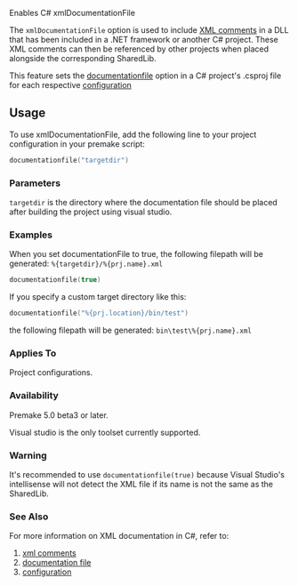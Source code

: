 Enables C# xmlDocumentationFile

The `xmlDocumentationFile` option is used to include [XML comments](https://learn.microsoft.com/en-us/dotnet/csharp/language-reference/xmldoc/) in a DLL that has been included in a .NET framework or another C# project. These XML comments can then be referenced by other projects when placed alongside the corresponding SharedLib.

This feature sets the [documentationfile](https://learn.microsoft.com/en-us/dotnet/csharp/language-reference/compiler-options/output#documentationfile) option in a C# project's .csproj file for each respective [configuration](https://premake.github.io/docs/configurations/)

## Usage ##
To use xmlDocumentationFile, add the following line to your project configuration in your premake script:

```lua
documentationfile("targetdir")
```
### Parameters ###
`targetdir` is the directory where the documentation file should be placed after building the project using visual studio.

### Examples ###

When you set documentationFile to true, the following filepath will be generated:
```%{targetdir}/%{prj.name}.xml```
```lua
documentationfile(true)
```
If you specify a custom target directory like this:
```lua
documentationfile("%{prj.location}/bin/test")
```
the following filepath will be generated:
```bin\test\%{prj.name}.xml```
### Applies To ###

Project configurations.

### Availability ###

Premake 5.0 beta3 or later.

Visual studio is the only toolset currently supported.

### Warning ###
It's recommended to use `documentationfile(true)` because Visual Studio's intellisense will not detect the XML file if its name is not the same as the SharedLib.

### See Also ###
For more information on XML documentation in C#, refer to:
1) [xml comments](https://learn.microsoft.com/en-us/dotnet/csharp/language-reference/xmldoc/)
2) [documentation file](https://learn.microsoft.com/en-us/dotnet/csharp/language-reference/compiler-options/output#documentationfile)
3) [configuration](https://premake.github.io/docs/configurations/)
